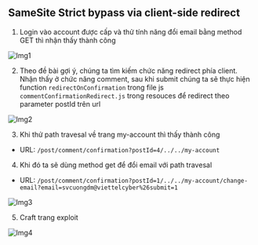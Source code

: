 ## SameSite Strict bypass via client-side redirect

1. Login vào account được cấp và thử tính năng đổi email bằng method GET thì nhận thấy thành công

![Img1](\asset/../img/change_method.png)

2. Theo đề bài gợi ý, chúng ta tìm kiếm chức năng redirect phía client. Nhận thấy ở chức năng comment, sau khi submit chúng ta sẽ thực hiện function `redirectOnConfirmation` trong file js `commentConfirmationRedirect.js` trong resouces để redirect theo parameter postId trên url

![Img2](\asset/../img/detect.png)

3. Khi thử path travesal về trang my-account thì thấy thành công
- URL: ``/post/comment/confirmation?postId=4/../../my-account``

4. Khi đó ta sẽ dùng method get để đổi email với path travesal
- URL: ``/post/comment/confirmation?postId=1/../../my-account/change-email?email=svcuongdm@viettelcyber%26submit=1``

![Img3](\asset/../img/success.png)

5. Craft trang exploit

![Img4](\asset/../img/done.png)
